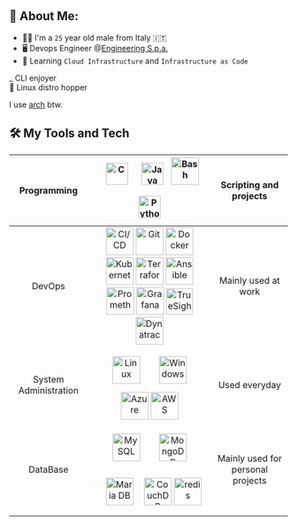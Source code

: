 ## 🦆 About Me:

- 👦🏼 I'm a `25` year old male from Italy 🇮🇹
- 🖥️ Devops Engineer @[Engineering S.p.a.](https://www.eng.it/en/)
- 📖 Learning `Cloud Infrastructure` and `Infrastructure as Code`

 \_ CLI enjoyer <br>
 🐧 Linux distro hopper

I use [arch](https://archlinux.org/) btw.

## 🛠️ My Tools and Tech

<!--
List hell. Be my guest, I will explain absolutely nothing
-->

| Programming |    <a href="https://en.wikipedia.org/wiki/C_(programming_language)" title="C"><img style="margin: 10px" src="https://profilinator.rishav.dev/skills-assets/c-original.svg" alt="C" height="40" /></a> <a href="https://www.java.com/" title="Java"><img style="margin: 10px" src="https://profilinator.rishav.dev/skills-assets/java-original-wordmark.svg" alt="Java" height="40" /></a> <a href="https://www.gnu.org/software/bash/" title="Bash"><img style="margin: 15 px" src="https://user-images.githubusercontent.com/25181517/192158606-7c2ef6bd-6e04-47cf-b5bc-da2797cb5bda.png" alt="Bash" height="50" /></a> <a href="https://www.python.org/" title="Python"><img style="margin: 10px" src="https://profilinator.rishav.dev/skills-assets/python-original.svg" alt="Python" height="40" /></a>    | Scripting and projects |
| :---------: | :-------------------------------------------------------------------------------------------------------------------------------------------------------------------------------------------------------------------------------------------------------------------------------------------------------------------------------------------------------------------------------------------------------------------------------------------------------------------------------------------------------------------------------------------------------------------------------------------------------------------------------------------------------------------------------------------------------------------------------------------------------------------------------------------------------------------------------------------------------------------------------------------------------------------------------------------------------------------------------------------------------------------------------------------: | :--------------------------------------------: |
|   DevOps    | <a href="https://www.redhat.com/en/topics/devops/what-is-ci-cd" title="CI/CD"><img style="margin: 15 px" src="https://user-images.githubusercontent.com/25181517/183868728-b2e11072-00a5-47e2-8a4e-4ebbb2b8c554.png" alt="CI/CD" height="50" /></a> <a href="https://git-scm.com/" title="Git"><img style="margin: 15 px" src="https://user-images.githubusercontent.com/25181517/192108372-f71d70ac-7ae6-4c0d-8395-51d8870c2ef0.png" alt="Git" height="50" /></a> <a href="https://www.docker.com/" title="Docker"><img style="margin: 15 px" src="https://user-images.githubusercontent.com/25181517/117207330-263ba280-adf4-11eb-9b97-0ac5b40bc3be.png" alt="Docker" height="50" /></a> <a href="https://kubernetes.io" title="Kubernetes"><img style="margin: 15 px" src="https://user-images.githubusercontent.com/25181517/182534006-037f08b5-8e7b-4e5f-96b6-5d2a5558fa85.png" alt="Kubernetes" height="50" /></a> <a href="https://www.terraform.io/" title="Terraform"><img style="margin: 15 px" src="https://cdn.jsdelivr.net/gh/devicons/devicon/icons/terraform/terraform-original.svg" alt="Terraform" height="50" /></a> <a href="https://www.ansible.com/" title="Ansible"><img src="https://cdn.jsdelivr.net/gh/devicons/devicon/icons/ansible/ansible-original.svg" alt='Ansible' height="50"/></a> <a href="https://prometheus.io/" title="Prometheus"><img style="margin: 15 px" src="https://user-images.githubusercontent.com/25181517/182534182-c510199a-7a4d-4084-96e3-e3db2251bbce.png" alt="Prometheus" height="50" /></a> <a href="https://grafana.com/" title="Grafana"><img style="margin: 15 px" src="https://user-images.githubusercontent.com/25181517/182534075-4962068b-4407-46c2-ac67-ddcb86af30cc.png" alt="Grafana" height="50" /></a> <a href="https://www.bmc.com/it-solutions/truesight.html" title="TrueSight"><img style="margin: 15 px" src="https://yt3.ggpht.com/a/AATXAJxbuTLEyKdd1oy1R9S0etakZt0Gg8T-ayW_eA=s900-c-k-c0xffffffff-no-rj-mo" alt="TrueSight" height="48" /></a> <a href="https://www.dynatrace.com/" title="Dynatrace"><img style="margin: 15 px" src="https://avatars.githubusercontent.com/u/6412311?s=200&v=4" alt="Dynatrace" height="50" /></a>  |         Mainly used at work          |
|  System Administration   |                                                                                                                                                                                                                                                                                                                     <a href="https://www.linux.com/" title="Linux"><img style="margin: 15px" src="https://profilinator.rishav.dev/skills-assets/linux-original.svg" alt="Linux" height="50" /></a> <a href="https://www.microsoft.com/en-us/windows" title="Microsoft"><img style="margin: 15px" src="https://user-images.githubusercontent.com/25181517/186884150-05e9ff6d-340e-4802-9533-2c3f02363ee3.png" alt="Windows" height="50" /></a> <a href="https://portal.azure.com/" title="Azure"><img style="margin: 15 px" src="https://user-images.githubusercontent.com/25181517/183911544-95ad6ba7-09bf-4040-ac44-0adafedb9616.png" alt="Azure" height="50" /></a> <a href="https://aws.amazon.com/" title="AWS"><img style="margin: 15 px" src="https://user-images.githubusercontent.com/25181517/183896132-54262f2e-6d98-41e3-8888-e40ab5a17326.png" alt="AWS" height="50" /></a>                                                                                                                                                                                                                                                                                                               |                  Used everyday                 |
|  DataBase   |                                                                                                                                                                                                                                                                                                                      <a href="https://www.mysql.com/" title="MySQL"><img style="margin: 15px" src="https://profilinator.rishav.dev/skills-assets/mysql-original-wordmark.svg" alt="MySQL" height="50" /></a> <a href="https://www.mongodb.com" title="MongoDB"><img style="margin: 15px" src="https://profilinator.rishav.dev/skills-assets/mongodb-original-wordmark.svg" alt="MongoDB" height="50" /></a> <a href="https://mariadb.org/" title="MariaDB"><img style="margin: 15px" src="https://profilinator.rishav.dev/skills-assets/mariadb.png" alt="Maria DB" height="50" /></a> <a href="https://couchdb.apache.org/" title="CouhDB"><img style="margin: 15 px" src="https://user-images.githubusercontent.com/25181517/188324073-16ec2fcc-e7d5-401a-9dbf-7c26f23c325f.png" alt="CouchDB" height="50" /></a> <a href="https://redis.io/" title="Redis"><img style="margin: 15 px" src="https://user-images.githubusercontent.com/25181517/182884894-d3fa6ee0-f2b4-4960-9961-64740f533f2a.png" alt="redis" height="50" /></a>                                                                                                                                                                                                                                                                                                                    |                  Mainly used for personal projects                 |
